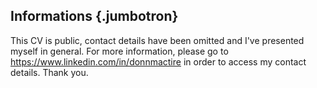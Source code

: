 Informations {.jumbotron}
------------

This CV is public, contact details have been omitted and I've presented myself in general. For more information, please go to https://www.linkedin.com/in/donnmactire in order to access my contact details. Thank you.